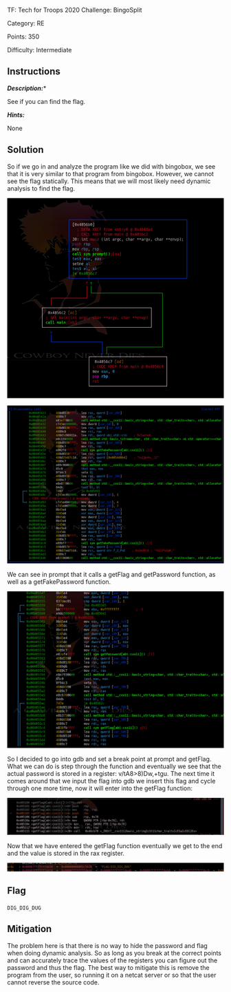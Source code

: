TF: Tech for Troops 2020
Challenge: BingoSplit

Category:  RE

Points: 350

Difficulty: Intermediate

## Instructions

***Description:****

See if you can find the flag.

***Hints:***

None

## Solution

So if we go in and analyze the program like we did with bingobox, we see that
it is very similar to that program from bingobox. However, we cannot see the
flag statically. This means that we will most likely need dynamic analysis to
find the flag.

![main](main.png)

![prompt](prompt.png)

We can see in prompt that it calls a getFlag and getPassword function, as well
as a getFakePassword function.

![Get functions](getFunctions.png)

So I decided to go into gdb and set a break point at prompt and getFlag. What we
can do is step through the function and eventually we see that the actual password
is stored in a register: v/tA8>8)Dw,+tgu. The next time it comes around that we
input the flag into gdb we insert this flag and cycle through one more time, now
it will enter into the getFlag function:

![get flag](ingetflag.png)

Now that we have entered the getFlag function eventually we get to the end and
the value is stored in the rax register.

![flag](flag.png)

## Flag

`DIG_DIG_DUG`

## Mitigation

The problem here is that there is no way to hide the password and flag when
doing dynamic analysis. So as long as you break at the correct points and can
accurately trace the values of the registers you can figure out the password
and thus the flag. The best way to mitigate this is remove the program from
the user, so running it on a netcat server or so that the user cannot
reverse the source code.
